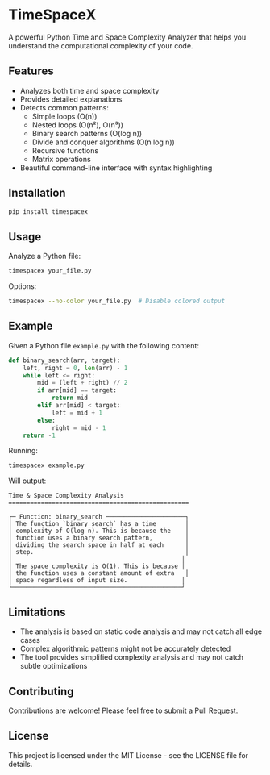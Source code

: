 # TimeSpaceX

A powerful Python Time and Space Complexity Analyzer that helps you understand the computational complexity of your code.

## Features

- Analyzes both time and space complexity
- Provides detailed explanations
- Detects common patterns:
  - Simple loops (O(n))
  - Nested loops (O(n²), O(n³))
  - Binary search patterns (O(log n))
  - Divide and conquer algorithms (O(n log n))
  - Recursive functions
  - Matrix operations
- Beautiful command-line interface with syntax highlighting

## Installation

```bash
pip install timespacex
```

## Usage

Analyze a Python file:
```bash
timespacex your_file.py
```

Options:
```bash
timespacex --no-color your_file.py  # Disable colored output
```

## Example

Given a Python file `example.py` with the following content:

```python
def binary_search(arr, target):
    left, right = 0, len(arr) - 1
    while left <= right:
        mid = (left + right) // 2
        if arr[mid] == target:
            return mid
        elif arr[mid] < target:
            left = mid + 1
        else:
            right = mid - 1
    return -1
```

Running:
```bash
timespacex example.py
```

Will output:
```
Time & Space Complexity Analysis
==================================================

┌─ Function: binary_search ──────────────────────┐
│ The function `binary_search` has a time        │
│ complexity of O(log n). This is because the    │
│ function uses a binary search pattern,         │
│ dividing the search space in half at each      │
│ step.                                          │
│                                               │
│ The space complexity is O(1). This is because │
│ the function uses a constant amount of extra   │
│ space regardless of input size.               │
└───────────────────────────────────────────────┘
```

## Limitations

- The analysis is based on static code analysis and may not catch all edge cases
- Complex algorithmic patterns might not be accurately detected
- The tool provides simplified complexity analysis and may not catch subtle optimizations

## Contributing

Contributions are welcome! Please feel free to submit a Pull Request.

## License

This project is licensed under the MIT License - see the LICENSE file for details. 